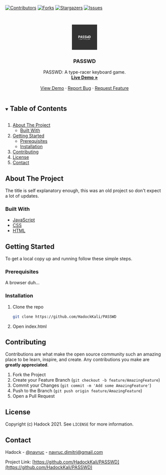 [![Contributors][contributors-shield]][contributors-url]
[![Forks][forks-shield]][forks-url]
[![Stargazers][stars-shield]][stars-url]
[![Issues][issues-shield]][issues-url]



<!-- PROJECT LOGO -->
<br />
<p align="center">
  <a href="https://github.com/HadockKali/PASSWD">
    <img src="images/logo.png" alt="Logo" width="80" height="80">
  </a>

  <h3 align="center">PASSWD</h3>

  <p align="center">
    PASSWD: A type-racer keyboard game.
    <br />
    <a href="https://hadockkali.github.io/PASSWD/"><strong>Live Demo »</strong></a>
    <br />
    <br />
    <a href="https://github.com/HadockKali/PASSWD">View Demo</a>
    ·
    <a href="https://github.com/HadockKali/PASSWD/issues">Report Bug</a>
    ·
    <a href="https://github.com/HadockKali/PASSWD/issues">Request Feature</a>
  </p>
</p>



<!-- TABLE OF CONTENTS -->
<details open="open">
  <summary><h2 style="display: inline-block">Table of Contents</h2></summary>
  <ol>
    <li>
      <a href="#about-the-project">About The Project</a>
      <ul>
        <li><a href="#built-with">Built With</a></li>
      </ul>
    </li>
    <li>
      <a href="#getting-started">Getting Started</a>
      <ul>
        <li><a href="#prerequisites">Prerequisites</a></li>
        <li><a href="#installation">Installation</a></li>
      </ul>
    </li>
    <li><a href="#contributing">Contributing</a></li>
    <li><a href="#license">License</a></li>
    <li><a href="#contact">Contact</a></li>
  </ol>
</details>



<!-- ABOUT THE PROJECT -->
## About The Project

The title is self explanatory enough, this was an old project so don't expect a lot of updates.


### Built With

* [JavaScript](https://www.java.com/en/)
* [CSS](https://en.wikipedia.org/wiki/CSS)
* [HTML](https://en.wikipedia.org/wiki/HTML)



<!-- GETTING STARTED -->
## Getting Started

To get a local copy up and running follow these simple steps.

### Prerequisites

A browser duh...

### Installation

1. Clone the repo
   ```sh
   git clone https://github.com/HadockKali/PASSWD
   ```
2. Open index.html





<!-- CONTRIBUTING -->
## Contributing

Contributions are what make the open source community such an amazing place to be learn, inspire, and create. Any contributions you make are **greatly appreciated**.

1. Fork the Project
2. Create your Feature Branch (`git checkout -b feature/AmazingFeature`)
3. Commit your Changes (`git commit -m 'Add some AmazingFeature'`)
4. Push to the Branch (`git push origin feature/AmazingFeature`)
5. Open a Pull Request



<!-- LICENSE -->
## License

Copyright (c) Hadock 2021. See `LICENSE` for more information.



<!-- CONTACT -->
## Contact

Hadock - [@navruc](https://twitter.com/@navruc) - navruc.dimitri@gmail.com

Project Link: [https://github.com/HadockKali/PASSWD](https://github.com/HadockKali/PASSWD)



[contributors-shield]: https://img.shields.io/github/contributors/HadockKali/PASSWD.svg?style=for-the-badge
[contributors-url]: https://github.com/HadockKali/PASSWD/graphs/contributors
[forks-shield]: https://img.shields.io/github/forks/HadockKali/PASSWD.svg?style=for-the-badge
[forks-url]: https://github.com/HadockKali/PASSWD/network/members
[stars-shield]: https://img.shields.io/github/stars/HadockKali/PASSWD.svg?style=for-the-badge
[stars-url]: https://github.com/HadockKali/PASSWD/stargazers
[issues-shield]: https://img.shields.io/github/issues/HadockKali/PASSWD.svg?style=for-the-badge
[issues-url]: https://github.com/HadockKali/PASSWD/issues
[license-shield]: https://img.shields.io/github/license/HadockKali/PASSWD.svg?style=for-the-badge
[license-url]: https://github.com/HadockKali/PASSWD/blob/main/LICENSE.md